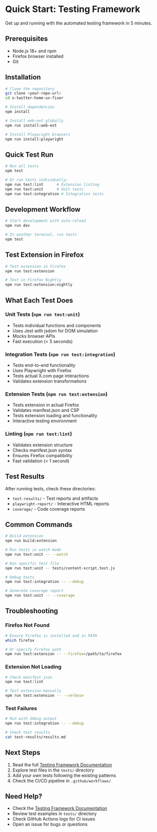# Quick Start: Testing Framework

Get up and running with the automated testing framework in 5 minutes.

## Prerequisites

- Node.js 18+ and npm
- Firefox browser installed
- Git

## Installation

```bash
# Clone the repository
git clone <your-repo-url>
cd x-twitter-home-ux-fixer

# Install dependencies
npm install

# Install web-ext globally
npm run install:web-ext

# Install Playwright browsers
npm run install:playwright
```

## Quick Test Run

```bash
# Run all tests
npm test

# Or run tests individually:
npm run test:lint      # Extension linting
npm run test:unit      # Unit tests
npm run test:integration # Integration tests
```

## Development Workflow

```bash
# Start development with auto-reload
npm run dev

# In another terminal, run tests
npm test
```

## Test Extension in Firefox

```bash
# Test extension in Firefox
npm run test:extension

# Test in Firefox Nightly
npm run test:extension:nightly
```

## What Each Test Does

### Unit Tests (`npm run test:unit`)
- Tests individual functions and components
- Uses Jest with jsdom for DOM simulation
- Mocks browser APIs
- Fast execution (< 5 seconds)

### Integration Tests (`npm run test:integration`)
- Tests end-to-end functionality
- Uses Playwright with Firefox
- Tests actual X.com page interactions
- Validates extension transformations

### Extension Tests (`npm run test:extension`)
- Tests extension in actual Firefox
- Validates manifest.json and CSP
- Tests extension loading and functionality
- Interactive testing environment

### Linting (`npm run test:lint`)
- Validates extension structure
- Checks manifest.json syntax
- Ensures Firefox compatibility
- Fast validation (< 1 second)

## Test Results

After running tests, check these directories:

- `test-results/` - Test reports and artifacts
- `playwright-report/` - Interactive HTML reports
- `coverage/` - Code coverage reports

## Common Commands

```bash
# Build extension
npm run build:extension

# Run tests in watch mode
npm run test:unit -- --watch

# Run specific test file
npm run test:unit -- tests/content-script.test.js

# Debug tests
npm run test:integration -- --debug

# Generate coverage report
npm run test:unit -- --coverage
```

## Troubleshooting

### Firefox Not Found
```bash
# Ensure Firefox is installed and in PATH
which firefox

# Or specify Firefox path
npm run test:extension -- --firefox=/path/to/firefox
```

### Extension Not Loading
```bash
# Check manifest.json
npm run test:lint

# Test extension manually
npm run test:extension -- --verbose
```

### Test Failures
```bash
# Run with debug output
npm run test:integration -- --debug

# Check test results
cat test-results/results.md
```

## Next Steps

1. Read the full [Testing Framework Documentation](testing-framework.md)
2. Explore test files in the `tests/` directory
3. Add your own tests following the existing patterns
4. Check the CI/CD pipeline in `.github/workflows/`

## Need Help?

- Check the [Testing Framework Documentation](testing-framework.md)
- Review test examples in `tests/` directory
- Check GitHub Actions logs for CI issues
- Open an issue for bugs or questions 